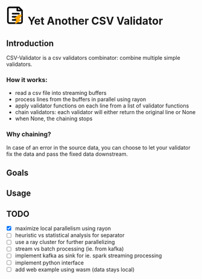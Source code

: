 # <img src="img/logo.svg" width="50" alt="CSV Validator Icon"> **Yet Another CSV Validator**
## Introduction

CSV-Validator is a csv validators combinator:  combine multiple simple validators.

### How it works:
- read a csv file into streaming buffers
- process lines from the buffers in parallel using rayon 
- apply validator functions on each line from a list of validator functions
- chain validators: each validator will either return the original line or None
- when None, the chaining stops

### Why chaining?
In case of an error in the source data, you can choose to let your validator fix the data and pass the fixed data
downstream.

## Goals

## Usage

## TODO

- [x] maximize local parallelism using rayon
- [ ] heuristic vs statistical analysis for separator
- [ ] use a ray cluster for further parallelizing
- [ ] stream vs batch processing (ie. from kafka)
- [ ] implement kafka as sink for ie. spark streaming processing
- [ ] implement python interface
- [ ] add web example using wasm (data stays local)
